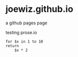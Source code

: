 joewiz.github.io
================

a github pages page

testing prose.io

```xquery
for $x in 1 to 10
return
	$x * 2
```